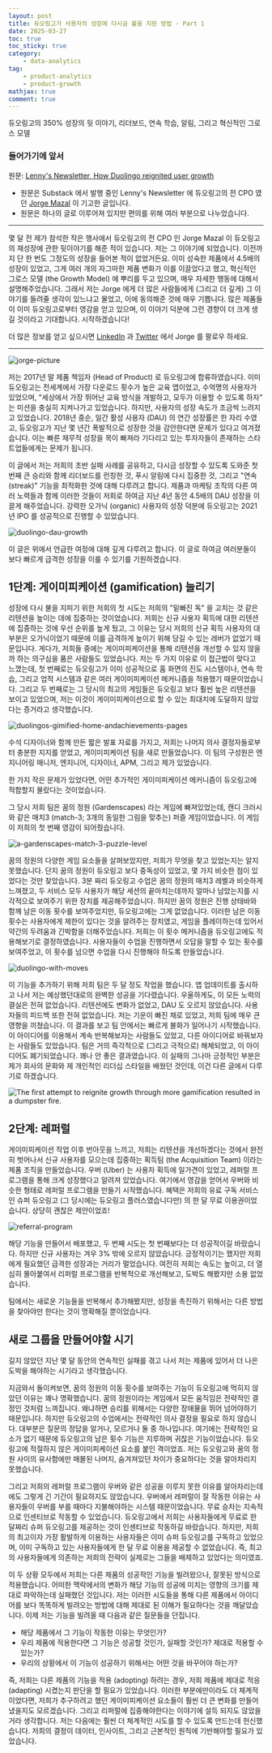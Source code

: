 ```yaml
---
layout: post
title: 듀오링고가 사용자의 성장에 다시금 불을 지핀 방법 - Part 1
date: 2025-03-27
toc: true
toc_sticky: true
category: 
    - data-analytics
tag:
    - product-analytics
    - product-growth
mathjax: true
comment: true
---
```


듀오링고의 350% 성장의 뒷 이야기, 리더보드, 연속 학습, 알림, 그리고 혁신적인 그로스 모델

### 들어가기에 앞서

원문: [Lenny's Newsletter, How Duolingo reignited user growth](https://www.lennysnewsletter.com/p/how-duolingo-reignited-user-growth)

- 원문은 Substack 에서 발행 중인 Lenny's Newsletter 에 듀오링고의 전 CPO 였던 [Jorge Mazal](https://www.linkedin.com/in/jorgemazal/) 이 기고한 글입니다.
- 원문은 하나의 글로 이루어져 있지만 편의를 위해 여러 부분으로 나누었습니다.

---
몇 달 전 제가 참석한 작은 행사에서 듀오링고의 전 CPO 인 Jorge Mazal 이 듀오링고의 재성장에 관한 뒷이야기를 해준 적이 있습니다. 저는 그 이야기에 되었습니다. 이전까지 단 한 번도 그정도의 성장을 들어본 적이 없었거든요. 이미 성숙한 제품에서 4.5배의 성장이 있었고, 그게 여러 개의 자그마한 제품 변화가 이를 이끌었다고 했고, 혁신적인 그로스 모델 (the Growth Model) 에 뿌리를 두고 있으며, 매우 자세한 행동에 대해서 설명해주었습니다. 그래서 저는 Jorge 에게 더 많은 사람들에게 (그리고 더 깊게) 그 이야기를 들려줄 생각이 있느냐고 물었고, 이에 동의해준 것에 매우 기쁩니다. 많은 제품들이 이미 듀오링고로부터 영감을 얻고 있으며, 이 이야기 덕분에 그런 경향이 더 크게 생길 것이라고 기대합니다. 시작하겠습니다!

더 많은 정보를 얻고 싶으시면 [LinkedIn](https://www.linkedin.com/in/jorgemazal/) 과 [Twitter](https://x.com/jorgemazal) 에서 Jorge 를 팔로우 하세요.

---

![jorge-picture](https://substackcdn.com/image/fetch/w_1272,c_limit,f_webp,q_auto:good,fl_progressive:steep/https%3A%2F%2Fsubstack-post-media.s3.amazonaws.com%2Fpublic%2Fimages%2F01d58ab8-30d0-4dab-bf99-772047443e44_8000x4000.png)

저는 2017년 말 제품 책임자 (Head of Product) 로 듀오링고에 합류하였습니다. 이미 듀오링고는 전세계에서 가장 다운로드 횟수가 높은 교육 앱이었고, 수억명의 사용자가 있었으며, "세상에서 가장 뛰어난 교육 방식을 개발하고, 모두가 이용할 수 있도록 하자" 는 미션을 충실히 지켜나가고 있었습니다. 하지만, 사용자의 성장 속도가 조금씩 느려지고 있었습니다. 2018년 중순, 일간 활성 사용자 (DAU) 의 연간 성장률은 한 자리 수였고, 듀오링고가 지난 몇 년간 폭발적으로 성장한 것을 감안한다면 문제가 있다고 여겨졌습니다. 이는 빠른 재무적 성장을 목이 빠져라 기다리고 있는 투자자들이 존재하는 스타트업들에게는 문제가 됩니다.

이 글에서 저는 저희의 초반 실패 사례를 공유하고, 다시금 성장할 수 있도록 도와준 첫 번째 큰 승리와 함께 리더보드를 런칭한 것, 푸시 알림에 다시 집중한 것, 그리고 "연속 (streak)" 기능을 최적화한 것에 대해 다루려고 합니다. 제품과 마케팅 조직의 다른 여러 노력들과 함께 이러한 것들이 저희로 하여금 지난 4년 동안 4.5배의 DAU 성장을 이끌게 해주었습니다. 강력한 오가닉 (organic) 사용자의 성장 덕분에 듀오링고는 2021년 IPO 를 성공적으로 진행할 수 있었습니다.

![duolingo-dau-growth](https://substackcdn.com/image/fetch/f_auto,q_auto:good,fl_progressive:steep/https%3A%2F%2Fsubstack-post-media.s3.amazonaws.com%2Fpublic%2Fimages%2F9cf69f9c-ebae-4578-8383-d3bc752b40a2_1410x556.png)

이 글은 위에서 언급한 여정에 대해 깊게 다루려고 합니다. 이 글로 하여금 여러분들이 보다 빠르게 급격한 성장을 이룰 수 있기를 기원하겠습니다.

## 1단계: 게이미피케이션 (gamification) 늘리기

성장에 다시 불을 지피기 위한 저희의 첫 시도는 저희의 "밑빠진 독" 을 고치는 것 같은 리텐션을 높이는 데에 집중하는 것이었습니다. 저희는 신규 사용자 획득에 대한 리텐션에 집중하는 것에 우선 순위를 높게 뒀고, 그 이유는 당시 저희의 신규 획득 사용자의 대부분은 오가닉이었기 때문에 이를 급격하게 높이기 위해 당길 수 있는 레버가 없었기 때문입니다. 게다가, 저희들 중에는 게이미피케이션을 통해 리텐션을 개선할 수 있지 않을까 하는 의구심을 품은 사람들도 있었습니다. 저는 두 가지 이유로 이 접근법이 맞다고 느꼈는데,  첫 번째로는 듀오링고가 이미 성공적으로 홈 화면의 진도 시스템이나, 연속 학습, 그리고 업적 시스템과 같은 여러 게이미피케이션 메커니즘을 적용했기 때문이었습니다. 그리고 두 번째로는 그 당시의 최고의 게임들은 듀오링고 보다 훨씬 높은 리텐션을 보이고 있었으며, 저는 이것이 게이미피케이션으로 할 수 있는 최대치에 도달하지 않았다는 증거라고 생각했습니다.

![duolingos-gimified-home-andachievements-pages](https://substackcdn.com/image/fetch/f_auto,q_auto:good,fl_progressive:steep/https%3A%2F%2Fsubstack-post-media.s3.amazonaws.com%2Fpublic%2Fimages%2Fd8463cc2-78d0-4d66-a3f9-fab80364f8e0_994x778.png)

수석 디자이너와 함께 만든 짧은 발표 자료를 가지고, 저희는 나머지 의사 결정자들로부터 충분한 지지를 얻었고, 게이미피케이션 팀을 새로 만들었습니다. 이 팀의 구성원은 엔지니어링 매니저, 엔지니어, 디자이너, APM, 그리고 제가 있었습니다.

한 가지 작은 문제가 있었다면, 어떤 추가적인 게이미피케이션 메커니즘이 듀오링고에 적합할지 몰랐다는 것이었습니다.

그 당시 저희 팀은 꿈의 정원 (Gardenscapes) 라는  게임에 빠져있었는데, 캔디 크러시와 같은 매치3 (match-3; 3개의 동일한 그림을 맞추는) 퍼즐 게임이었습니다. 이 게임이 저희의 첫 번째 영감이 되어줬습니다.

![a-gardenscapes-match-3-puzzle-level](https://substackcdn.com/image/fetch/f_auto,q_auto:good,fl_progressive:steep/https%3A%2F%2Fsubstack-post-media.s3.amazonaws.com%2Fpublic%2Fimages%2F9030159b-ede9-4d3c-9f99-d22f4c7df4f3_1280x720.png)

꿈의 정원의 다양한 게임 요소들을 살펴보았지만, 저희가 무엇을 찾고 있었는지는 알지 못했습니다. 단지 꿈의 정원이 듀오링고 보다 중독성이 있었고, 몇 가지 비슷한 점이 있었다는 것만 찾았습니다. 3분 짜리 듀오링고 수업은 꿈의 정원의 매치3 레벨과 비슷하게 느껴졌고, 두 서비스 모두 사용자가 해당 세션의 끝마치는데까지 얼마나 남았는지를 시각적으로 보여주기 위한 장치를 제공해주었습니다. 하지만 꿈의 정원은 진행 상태바와 함께 남은 이동 횟수를 보여주었지만, 듀오링고에는 그게 없었습니다. 이러한 남은 이동 횟수는 사용자에게 제한이 있다는 것을 알려주는 장치였고, 게임을 플레이하는데 있어서 약간의 두려움과 긴박함을 더해주었습니다. 저희는 이 횟수 메커니즘을 듀오링고에도 적용해보기로 결정하였습니다. 사용자들이 수업을 진행하면서 오답을 말할 수 있는 횟수를 보여주었고, 이 횟수를 넘으면 수업을 다시 진행해야 하도록 만들었습니다.

![duolingo-with-moves](https://substackcdn.com/image/fetch/f_auto,q_auto:good,fl_progressive:steep/https%3A%2F%2Fsubstack-post-media.s3.amazonaws.com%2Fpublic%2Fimages%2Fee942fef-feab-4796-bda7-b01b16adb8da_1600x951.png)

이 기능을 추가하기 위해 저희 팀은 두 달 정도 작업을 했습니다. 앱 업데이트를 출시하고 나서 저는 예상했던대로의 완벽한 성공을 기다렸습니다. 우울하게도, 이 모든 노력의 결실은 전혀 없었습니다. 리텐션에도 변화가 없었고, DAU 도 오르지 않았습니다. 사용자들의 피드백 또한 전혀 없었습니다. 저는 기운이 빠진 채로 있었고, 저희 팀에 매우 큰 영향을 끼쳤습니다. 이 결과를 보고 팀 안에서는 빠르게 불화가 일어나기 시작했습니다. 이 아이디어를 이용해서 계속 반복해보자는 사람들도 있었고, 다른 아이디어로 바꿔보자는 사람들도 있었습니다. 팀은 거의 즉각적으로 (그리고 극적으로) 해체되었고, 이 아이디어도 폐기되었습니다. 꽤나 안 좋은 결과였습니다. 이 실패의 그나마 긍정적인 부분은 제가 회사의 문화와 제 개인적인 리더십 스타일을 배웠던 것인데, 이건 다른 글에서 다루기로 하겠습니다.

![The first attempt to reignite growth through more gamification resulted in a dumpster fire.](https://substackcdn.com/image/fetch/f_auto,q_auto:good,fl_progressive:steep/https%3A%2F%2Fsubstack-post-media.s3.amazonaws.com%2Fpublic%2Fimages%2Fbe863857-c1ed-4e63-99e1-93358e33cf2a_400x300.png)

## 2단계: 레퍼럴

게이미피케이션 작업 이후 번아웃을 느끼고, 저희는 리텐션을 개선하겠다는 것에서 완전히 벗어나서 신규 사용자를 모으는데 집중하는 획득팀 (the Acquisition Team) 이라는 제품 조직을 만들었습니다. 우버 (Uber) 는 사용자 획득에 일가견이 있었고, 레퍼럴 프로그램을 통해 크게 성장했다고 알려져 있었습니다. 여기에서 영감을 얻어서 우버와 비슷한 형태로 레퍼럴 프로그램을 만들기 시작했습니다. 혜택은 저희의 유료 구독 서비스인 슈퍼 듀오링고 (그 당시에는 듀오링고 플러스였습니다만) 의 한 달 무료 이용권이었습니다. 상당히 괜찮은 제안이었죠!

![referral-program](https://substackcdn.com/image/fetch/f_auto,q_auto:good,fl_progressive:steep/https%3A%2F%2Fsubstack-post-media.s3.amazonaws.com%2Fpublic%2Fimages%2Fc685d30e-1e4b-4ed1-b572-ae980beeaa7f_1600x536.png)

해당 기능을 만들어서 배포했고, 두 번째 시도는 첫 번째보다는 더 성공적이길 바랐습니다. 하지만 신규 사용자는 겨우 3% 밖에 오르지 않았습니다. 긍정적이기는 했지만 저희에게 필요했던 급격한 성장과는 거리가 멀었습니다. 여전히 저희는 속도는 높이고, 더 열심히 몰아붙여서 리퍼럴 프로그램을 반복적으로 개선해보고, 도박도 해봤지만 소용 없었습니다.

팀에서는 새로운 기능들을 반복해서 추가해봤지만, 성장을 촉진하기 위해서는 다른 방법을 찾아야만 한다는 것이 명확해질 뿐이었습니다.

## 새로 그룹을 만들어야할 시기

길지 않았던 지난 몇 달 동안의 연속적인 실패를 겪고 나서 저는 제품에 있어서 더 나은 도박을 해야하는 시기라고 생각했습니다.

지금와서 돌이켜보면, 꿈의 정원의 이동 횟수를 보여주는 기능이 듀오링고에 먹히지 않았던 이유는 꽤나 명확했습니다. 꿈의 정원이라는 게임에서 모든 움직임은 전략적인 결정인 것처럼 느껴집니다. 왜냐하면 승리를 위해서는 다양한 장애물을 뛰어 넘어야하기 때문입니다. 하지만 듀오링고의 수업에서는 전략적인 의사 결정을 필요로 하지 않습니다. 대부분은 질문의 정답을 알거나, 모르거나 둘 중 하나입니다. 여기에는 전략적인 요소가 없기 때문에 듀오링고의 남은 횟수 기능은 지루하며 귀찮은 기능이었습니다. 듀오링고에 적절하지 않은 게이미피케이션 요소를 붙인 격이었죠. 저는 듀오링고와 꿈의 정원 사이의 유사함에만 매몰된 나머지, 숨겨져있던 차이가 중요하다는 것을 알아차리지 못했습니다.

그리고 저희의 레퍼럴 프로그램이 우버와 같은 성공을 이루지 못한 이유를 알아차리는데에도 그렇게 긴 기간이 필요하지도 않았습니다. 우버에서 레퍼럴이 잘 작동한 이유는 사용자들이 우버를 부를 때마다 지불해야하는 시스템 때문이었습니다. 무료 승차는 지속적으로 인센티브로 작동할 수 있었습니다. 듀오링고에서 저희는 사용자들에게 무료로 한 달짜리 슈퍼 듀오링고를 제공하는 것이 인센티브로 작동하길 바랐습니다. 하지만, 저희의 최고이자 가장 활발하게 이용하는 사용자들은 이미 슈퍼 듀오링고를 구독하고 있었으며, 이미 구독하고 있는 사용자들에게 한 달 무료 이용을 제공할 수 없었습니다. 즉, 최고의 사용자들에게 의존하는 저희의 전략이 실제로는 그들을 배제하고 있었다는 의미였죠.

이 두 상황 모두에서 저희는 다른 제품의 성공적인 기능을 빌려왔으나, 잘못된 방식으로 적용했습니다. 어떠한 맥락에서의 변화가 해당 기능의 성공에 미치는 영향의 크기를 제대로 파악하는데 실패했던 것입니다. 저는 이러한 시도들을 통해 다른 제품에서 아이디어를 보다 똑똑하게 빌려오는 방법에 대해 제대로 된 이해가 필요하다는 것을 깨달았습니다. 이제 저는 기능을 빌려올 때 다음과 같은 질문들을 던집니다.

- 해당 제품에서 그 기능이 작동한 이유는 무엇인가?
- 우리 제품에 적용한다면 그 기능은 성공할 것인가, 실패할 것인가? 제대로 적용할 수 있는가?
- 우리의 상황에서 이 기능이 성공하기 위해서는 어떤 것을 바꾸어야 하는가?

즉, 저희는 다른 제품의 기능을 적용 (adopting) 하려는 경우, 저희 제품에 제대로 적응 (adapting) 시켰는지 판단을 할 필요가 있었습니다. 이러한 부분에만이라도 더 체계적이었다면, 저희가 추구하려고 했던 게이미피케이션 요소들이 훨씬 더 큰 변화를 만들어냈을지도 모르겠습니다. 그리고 리퍼럴에 집중해야한다는 이야기에 설득 되지도 않았을 거라 생각합니다. 저는 다음에는 훨씬 더 체계적인 시도를 할 수 있도록 만드는데 헌신했습니다. 저희의 결정이 데이터, 인사이트, 그리고 근본적인 원칙에 기반해야할 필요가 있었습니다.